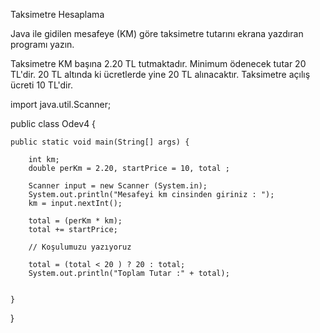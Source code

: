Taksimetre Hesaplama

Java ile gidilen mesafeye (KM) göre taksimetre tutarını ekrana yazdıran programı yazın.

Taksimetre KM başına 2.20 TL tutmaktadır.
Minimum ödenecek tutar 20 TL'dir. 20 TL altında ki ücretlerde yine 20 TL alınacaktır.
Taksimetre açılış ücreti 10 TL'dir.

import java.util.Scanner;

public class Odev4 {

    public static void main(String[] args) {

        int km;
        double perKm = 2.20, startPrice = 10, total ;

        Scanner input = new Scanner (System.in);
        System.out.println("Mesafeyi km cinsinden giriniz : ");
        km = input.nextInt();

        total = (perKm * km);
        total += startPrice;

        // Koşulumuzu yazıyoruz

        total = (total < 20 ) ? 20 : total;
        System.out.println("Toplam Tutar :" + total);


    }

}

